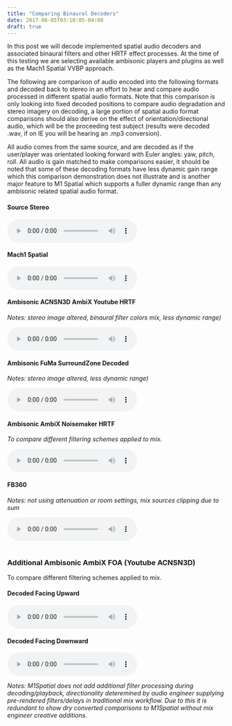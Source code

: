 ```yaml
---
title: "Comparing Binaural Decoders"
date: 2017-06-05T03:10:05-04:00
draft: true
---
```


In this post we will decode implemented spatial audio decoders and associated binaural filters and other HRTF effect processes. At the time of this testing we are selecting available ambisonic players and plugins as well as the Mach1 Spatial VVBP approach. 

The following are comparison of audio encoded into the following formats and decoded back to stereo in an effort to hear and compare audio processed in different spatial audio formats. Note that this comparison is only looking into fixed decoded positions to compare audio degradation and stereo imagery on decoding, a large portion of spatial audio format comparisons should also derive on the effect of orientation/directional audio, which will be the proceeding test subject (results were decoded .wav, if on IE you will be hearing an .mp3 conversion).

All audio comes from the same source, and are decoded as if the user/player was orientated looking forward with Euler angles: yaw, pitch, roll. All audio is gain matched to make comparisons easier, it should be noted that some of these decoding formats have less dynamic gain range which this comparison demonstration does not illustrate and is another major feature to M1 Spatial which supports a fuller dynamic range than any ambisonic related spatial audio format.

<p>
    <h4>Source Stereo</h4>
      <audio controls="controls">
      <source src="https://mach1-research-public.s3.amazonaws.com/posts/resources/compare-binaural-decode/audio/wav/WhiteNoise_CleanStereo.wav" type="audio/wav">
      <source src="https://mach1-research-public.s3.amazonaws.com/posts/resources/compare-binaural-decode/audio/mp3/WhiteNoise_CleanStereo.mp3" type="audio/mp3">
      Your browser does not support the audio element.</audio>
    <br>
</p>
<p>
    <h4>Mach1 Spatial</h4>
      <p><i></p></i>
      <audio controls="controls">
      <source src="https://mach1-research-public.s3.amazonaws.com/posts/resources/compare-binaural-decode/audio/wav/WhiteNoise_M1_Spatial.wav" type="audio/wav">
      <source src="https://mach1-research-public.s3.amazonaws.com/posts/resources/compare-binaural-decode/audio/mp3/WhiteNoise_M1_Spatial.mp3" type="audio/mp3">
      Your browser does not support the audio element.</audio>
    <br>
</p>
<p>
    <h4>Ambisonic ACNSN3D AmbiX Youtube HRTF</h4>
      <p><i>Notes: stereo image altered, binaural filter colors mix, less dynamic range)</p></i>
      <audio controls="controls">
      <source src="https://mach1-research-public.s3.amazonaws.com/posts/resources/compare-binaural-decode/audio/wav/WhiteNoise_ENC_AmbiX_AmbiPan_DEC_Ambihead_YoutubeHRTF.wav" type="audio/wav">
      <source src="https://mach1-research-public.s3.amazonaws.com/posts/resources/compare-binaural-decode/audio/mp3/WhiteNoise_ENC_AmbiX_AmbiPan_DEC_Ambihead_YoutubeHRTF.mp3" type="audio/mp3">
      Your browser does not support the audio element.</audio>
    <br>
</p>
<p>
    <h4>Ambisonic FuMa SurroundZone Decoded</h4>
      <p><i>Notes: stereo image altered, less dynamic range)</p></i>
      <audio controls="controls">
      <source src="https://mach1-research-public.s3.amazonaws.com/posts/resources/compare-binaural-decode/audio/wav/WhiteNoise_ENC_AmbiPan_Fuma_DEC_SurroundZone.wav" type="audio/wav">
      <source src="https://mach1-research-public.s3.amazonaws.com/posts/resources/compare-binaural-decode/audio/mp3/WhiteNoise_ENC_AmbiPan_Fuma_DEC_SurroundZone.mp3" type="audio/mp3">
      Your browser does not support the audio element.</audio>
    <br>
</p>
<p>
    <h4>Ambisonic AmbiX Noisemaker HRTF</h4>
      <p><i>To compare different filtering schemes applied to mix.</p></i>
      <audio controls="controls">
      <source src="https://mach1-research-public.s3.amazonaws.com/posts/resources/compare-binaural-decode/audio/wav/WhiteNoise_ENC_AmbiPan_AmbiX_DEC_Ambihead_NoisemakersHRTF.wav" type="audio/wav">
      <source src="https://mach1-research-public.s3.amazonaws.com/posts/resources/compare-binaural-decode/audio/mp3/WhiteNoise_ENC_AmbiPan_AmbiX_DEC_Ambihead_NoisemakersHRTF.mp3" type="audio/mp3">
      Your browser does not support the audio element.</audio>
    <br>
</p>
<p>
    <h4>FB360</h4>
      <p><i>Notes: not using attenuation or room settings, mix sources clipping due to sum</p></i>
      <audio controls="controls">
      <source src="https://mach1-research-public.s3.amazonaws.com/posts/resources/compare-binaural-decode/audio/wav/WhiteNoise_FB360.wav" type="audio/wav">
      <source src="https://mach1-research-public.s3.amazonaws.com/posts/resources/compare-binaural-decode/audio/mp3/WhiteNoise_FB360.mp3" type="audio/mp3">
      Your browser does not support the audio element.</audio>
    <br>
    <br>
</p>
<!-- <p>
    <h4>Source Stereo (Warning: Loudest Sample)</h4>
      <audio controls="controls">
      <source src="https://mach1-research-public.s3.amazonaws.com/posts/resources/compare-binaural-decode/audio/wav/stereosource.wav" type="audio/wav">
      <source src="https://mach1-research-public.s3.amazonaws.com/posts/resources/compare-binaural-decode/audio/mp3/stereosource.mp3" type="audio/mp3">
      Your browser does not support the audio element.</audio>
    <br>
</p>
<p>
    <h4>Ambisonic AmbiX FOA (Youtube ACNSN3D)</h4>
      <p><i>Notes: stereo image drastically altered, binaural filter colors mix, slight gain reduction, less dynamic range)</p></i>
      <audio controls="controls">
      <source src="https://mach1-research-public.s3.amazonaws.com/posts/resources/compare-binaural-decode/audio/wav/ambix_forward.wav" type="audio/wav">
      <source src="https://mach1-research-public.s3.amazonaws.com/posts/resources/compare-binaural-decode/audio/mp3/ambix_forward.mp3" type="audio/mp3">
      Your browser does not support the audio element.</audio>
    <br>
</p>
<p>
    <h4>Ambisonic ACNSN3D Decoding without Binaural Filters</h4>
      <p><i>Notes: stereo image drastically altered, slight gain reduction, less dynamic range)</p></i>
      <audio controls="controls">
      <source src="https://mach1-research-public.s3.amazonaws.com/posts/resources/compare-binaural-decode/audio/wav/*.wav" type="audio/wav">
      <source src="https://mach1-research-public.s3.amazonaws.com/posts/resources/compare-binaural-decode/audio/mp3/*.mp3" type="audio/mp3">
      Your browser does not support the audio element.</audio>
    <br>
</p>
<p>
    <h4>Mach1 Spatial</h4>
      <p><i>Notes: slight gain reduction</p></i>
      <audio controls="controls">
      <source src="https://mach1-research-public.s3.amazonaws.com/posts/resources/compare-binaural-decode/audio/wav/m1spatial_forward.wav" type="audio/wav">
      <source src="https://mach1-research-public.s3.amazonaws.com/posts/resources/compare-binaural-decode/audio/mp3/m1spatial_forward.mp3" type="audio/mp3">
      Your browser does not support the audio element.</audio>
    <br>
</p>
<p>
	<h4>FB360</h4>
      <p><i>Notes: not using attenuation or room settings, mix sources clipping due to sum</p></i>
      <audio controls="controls">
      <source src="https://mach1-research-public.s3.amazonaws.com/posts/resources/compare-binaural-decode/audio/wav/fb360_forward.wav" type="audio/wav">
      <source src="https://mach1-research-public.s3.amazonaws.com/posts/resources/compare-binaural-decode/audio/mp3/fb360_forward.mp3" type="audio/mp3">
      Your browser does not support the audio element.</audio>
    <br> 
</p> -->

<h3>Additional Ambisonic AmbiX FOA (Youtube ACNSN3D)</h3>
<p>
      <p>To compare different filtering schemes applied to mix.</p>
      <h4>Decoded Facing Upward</h4>
      <audio controls="controls">
      <source src="https://mach1-research-public.s3.amazonaws.com/posts/resources/compare-binaural-decode/audio/wav/ambix_up.wav" type="audio/wav">
      <source src="https://mach1-research-public.s3.amazonaws.com/posts/resources/compare-binaural-decode/audio/mp3/ambix_up.mp3" type="audio/mp3">
      Your browser does not support the audio element.</audio>
    <br>
</p>
<p>    
    <h4>Decoded Facing Downward</h4>
      <audio controls="controls">
      <source src="https://mach1-research-public.s3.amazonaws.com/posts/resources/compare-binaural-decode/audio/wav/ambix_down.wav" type="audio/wav">
      <source src="https://mach1-research-public.s3.amazonaws.com/posts/resources/compare-binaural-decode/audio/mp3/ambix_down.mp3" type="audio/mp3">
      Your browser does not support the audio element.</audio>
    <br>
</p>

<p></p>

*Notes: M1Spatial does not add additional filter processing during decoding/playback, directionality deteremined by audio engineer supplying pre-rendered filters/delays in traditional mix workflow. Due to this it is redundant to show dry converted comparisons to M1Spatial without mix engineer creative additions.*